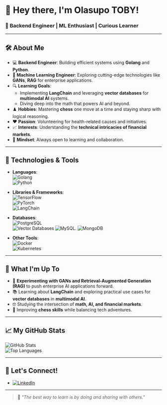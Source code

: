 # 👋 Hey there, I'm Olasupo TOBY!  

### 🌟 **Backend Engineer | ML Enthusiast | Curious Learner**

---

## 🛠️ About Me
- 💻 **Backend Engineer**: Building efficient systems using **Golang** and **Python**.  
- 🤖 **Machine Learning Engineer**: Exploring cutting-edge technologies like **GANs**, **RAG** for enterprise applications.  
- 🔍 **Learning Goals**:  
  - Implementing **LangChain** and leveraging **vector databases** for **multimodal AI** systems.  
  - Diving deep into the math that powers AI and beyond.  
- ♟️ **Hobbies**: Mastering **chess** one move at a time and staying sharp with logical reasoning.  
- ❤️ **Passion**: Volunteering for health-related causes and initiatives.  
- 📈 **Interests**: Understanding the **technical intricacies of financial markets**.  
- 🌱 **Mindset**: Always open to learning and collaboration.

---

## 🔧 Technologies & Tools  
- **Languages**:  
  ![Golang](https://img.shields.io/badge/Golang-00ADD8?style=for-the-badge&logo=go&logoColor=white)  
  ![Python](https://img.shields.io/badge/Python-3776AB?style=for-the-badge&logo=python&logoColor=white)  

- **Libraries & Frameworks**:  
  ![TensorFlow](https://img.shields.io/badge/TensorFlow-FF6F00?style=for-the-badge&logo=tensorflow&logoColor=white)  
  ![PyTorch](https://img.shields.io/badge/PyTorch-EE4C2C?style=for-the-badge&logo=pytorch&logoColor=white)  
  ![LangChain](https://img.shields.io/badge/LangChain-%231C1E21?style=for-the-badge&logo=langchain&logoColor=white)  

- **Databases**:  
  ![PostgreSQL](https://img.shields.io/badge/PostgreSQL-336791?style=for-the-badge&logo=postgresql&logoColor=white)  
  ![Vector Databases](https://img.shields.io/badge/Vector%20Databases-%23009639?style=for-the-badge&logo=apache&logoColor=white)
  ![MySQL](https://img.shields.io/badge/MySQL-4479A1?style=for-the-badge&logo=mysql&logoColor=white).
  ![MongoDB](https://img.shields.io/badge/PostgreSQL-336791?style=for-the-badge&logo=postgresql&logoColor=white) 

- **Other Tools**:  
  ![Docker](https://img.shields.io/badge/Docker-2496ED?style=for-the-badge&logo=docker&logoColor=white)  
  ![Kubernetes](https://img.shields.io/badge/Kubernetes-326CE5?style=for-the-badge&logo=kubernetes&logoColor=white)

---

## 🌟 What I'm Up To  
- 🚀 **Experimenting with GANs and Retrieval-Augmented Generation (RAG)** to push enterprise AI applications forward.  
- 📚 Learning about **LangChain** and exploring practical use cases for **vector databases** in **multimodal AI**.  
- 🤓 Studying the intersection of **math, AI, and financial markets**.  
- 🎯 Improving **chess skills** while balancing tech adventures.

---

## 📈 My GitHub Stats  
![GitHub Stats](https://github-readme-stats.vercel.app/api?username=rhydian-olasupo&show_icons=true&theme=radical)  
![Top Languages](https://github-readme-stats.vercel.app/api/top-langs/?username=rhydian-olasupo&layout=compact&theme=radical)  

---

## 💬 Let's Connect!  
- [![LinkedIn](https://img.shields.io/badge/LinkedIn-%230077B5?style=for-the-badge&logo=linkedin&logoColor=white)](https://www.linkedin.com/in/your-profile/)  


---

> 🌟 *"The best way to learn is by doing and sharing with others."*
